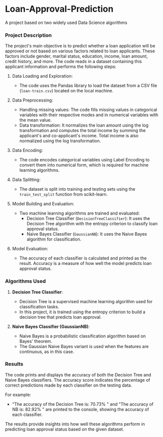 # Loan-Approval-Prediction
A project based on two widely used Data Science algorithms

### Project Description

The project's main objective is to predict whether a loan application will be approved or not based on various factors related to loan applicants. These factors include gender, marital status, education, income, loan amount, credit history, and more. The code reads in a dataset containing this applicant information and performs the following steps:

1. Data Loading and Exploration:
   - The code uses the Pandas library to load the dataset from a CSV file (`loan-train.csv`) located on the local machine.

2. Data Preprocessing:
   - Handling missing values: The code fills missing values in categorical variables with their respective modes and in numerical variables with the mean value.
   - Data transformation: It normalizes the loan amount using the log transformation and computes the total income by summing the applicant's and co-applicant's income. Total income is also normalized using the log transformation.

3. Data Encoding:
   - The code encodes categorical variables using Label Encoding to convert them into numerical form, which is required for machine learning algorithms.

4. Data Splitting:
   - The dataset is split into training and testing sets using the `train_test_split` function from scikit-learn.

5. Model Building and Evaluation:
   - Two machine learning algorithms are trained and evaluated:
     - Decision Tree Classifier (`DecisionTreeClassifier`): It uses the Decision Tree algorithm with the entropy criterion to classify loan approval status.
     - Naive Bayes Classifier (`GaussianNB`): It uses the Naive Bayes algorithm for classification.

6. Model Evaluation:
   - The accuracy of each classifier is calculated and printed as the result. Accuracy is a measure of how well the model predicts loan approval status.

### Algorithms Used

1. **Decision Tree Classifier**:
   - Decision Tree is a supervised machine learning algorithm used for classification tasks.
   - In this project, it is trained using the entropy criterion to build a decision tree that predicts loan approval.

2. **Naive Bayes Classifier (GaussianNB)**:
   - Naive Bayes is a probabilistic classification algorithm based on Bayes' theorem.
   - The Gaussian Naive Bayes variant is used when the features are continuous, as in this case.

### Results

The code prints and displays the accuracy of both the Decision Tree and Naive Bayes classifiers. The accuracy score indicates the percentage of correct predictions made by each classifier on the testing data.

For example:
- "The accuracy of the Decision Tree is: 70.73% " and "The accuracy of NB is: 82.92% " are printed to the console, showing the accuracy of each classifier.

The results provide insights into how well these algorithms perform in predicting loan approval status based on the given dataset. 
